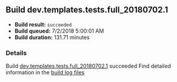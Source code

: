 ## Build dev.templates.tests.full_20180702.1
- **Build result:** `succeeded`
- **Build queued:** 7/2/2018 5:00:01 AM
- **Build duration:** 131.71 minutes
### Details
Build [dev.templates.tests.full_20180702.1](https://winappstudio.visualstudio.com/web/build.aspx?pcguid=a4ef43be-68ce-4195-a619-079b4d9834c2&builduri=vstfs%3a%2f%2f%2fBuild%2fBuild%2f25954) succeeded
Find detailed information in the [build log files](https://uwpctdiags.blob.core.windows.net/buildlogs/dev.templates.tests.full_20180702.1_logs.zip)
